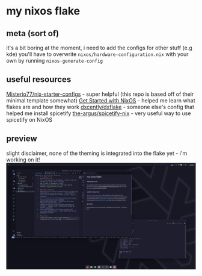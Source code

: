 # my nixos flake
## meta (sort of)
it's a bit boring at the moment, i need to add the configs for other stuff (e.g kde)
you'll have to overwrite `nixos/hardware-configuration.nix` with your own by running `nixos-generate-config`

## useful resources
[Misterio77/nix-starter-configs](https://github.com/Misterio77/nix-starter-configs) - super helpful (this repo is based off of their minimal template somewhat)
[Get Started with NixOS](https://nixos-and-flakes.thiscute.world/nixos-with-flakes/get-started-with-nixos) - helped me learn what flakes are and how they work
[dxcently/dxflake](https://github.com/dxcently/dxflake) - someone else's config that helped me install spicetify
[the-argus/spicetify-nix](https://github.com/the-argus/spicetify-nix) - very useful way to use spicetify on NixOS

## preview
slight disclaimer, none of the theming is integrated into the flake yet - i'm working on it!
![](preview.png)